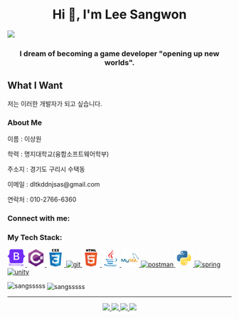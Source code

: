 
<h1 align="center">Hi 👋, I'm Lee Sangwon</h1>
<img src = "https://images.pexels.com/photos/163036/mario-luigi-yoschi-figures-163036.jpeg?auto=compress&cs=tinysrgb&w=1260&h=750&dpr=1" height = 180>
<h3 align="center">I dream of becoming a game developer "opening up new worlds".</h3>

<h2> What I Want </h2>
<p> 저는 이러한 개발자가 되고 싶습니다. </p>

<h3> About Me </h3>
<p> 이름 : 이상원</p>
<p> 학력 : 명지대학교(융합소프트웨어학부)</p>
<p> 주소지 : 경기도 구리시 수택동</p>
<p> 이메일 : dltkddnjsas@gmail.com </p>
<p> 연락처 : 010-2766-6360</p>

<h3 align="left">Connect with me:</h3>
<p align="left">
</p>

<h3 align="left"> My Tech Stack:</h3>
<p align="left"> <a href="https://getbootstrap.com" target="_blank" rel="noreferrer"> <img src="https://raw.githubusercontent.com/devicons/devicon/master/icons/bootstrap/bootstrap-plain-wordmark.svg" alt="bootstrap" width="40" height="40"/> </a> <a href="https://www.w3schools.com/cs/" target="_blank" rel="noreferrer"> <img src="https://raw.githubusercontent.com/devicons/devicon/master/icons/csharp/csharp-original.svg" alt="csharp" width="40" height="40"/> </a> <a href="https://www.w3schools.com/css/" target="_blank" rel="noreferrer"> <img src="https://raw.githubusercontent.com/devicons/devicon/master/icons/css3/css3-original-wordmark.svg" alt="css3" width="40" height="40"/> </a> <a href="https://git-scm.com/" target="_blank" rel="noreferrer"> <img src="https://www.vectorlogo.zone/logos/git-scm/git-scm-icon.svg" alt="git" width="40" height="40"/> </a> <a href="https://www.w3.org/html/" target="_blank" rel="noreferrer"> <img src="https://raw.githubusercontent.com/devicons/devicon/master/icons/html5/html5-original-wordmark.svg" alt="html5" width="40" height="40"/> </a> <a href="https://www.java.com" target="_blank" rel="noreferrer"> <img src="https://raw.githubusercontent.com/devicons/devicon/master/icons/java/java-original.svg" alt="java" width="40" height="40"/> </a> <a href="https://www.mysql.com/" target="_blank" rel="noreferrer"> <img src="https://raw.githubusercontent.com/devicons/devicon/master/icons/mysql/mysql-original-wordmark.svg" alt="mysql" width="40" height="40"/> </a> <a href="https://postman.com" target="_blank" rel="noreferrer"> <img src="https://www.vectorlogo.zone/logos/getpostman/getpostman-icon.svg" alt="postman" width="40" height="40"/> </a> <a href="https://www.python.org" target="_blank" rel="noreferrer"> <img src="https://raw.githubusercontent.com/devicons/devicon/master/icons/python/python-original.svg" alt="python" width="40" height="40"/> </a> <a href="https://spring.io/" target="_blank" rel="noreferrer"> <img src="https://www.vectorlogo.zone/logos/springio/springio-icon.svg" alt="spring" width="40" height="40"/> </a> <a href="https://unity.com/" target="_blank" rel="noreferrer"> <img src="https://www.vectorlogo.zone/logos/unity3d/unity3d-icon.svg" alt="unity" width="40" height="40"/> </a> </p>

<p><img align="left" src="https://github-readme-stats.vercel.app/api/top-langs?username=sangsssss&show_icons=true&locale=en&layout=compact" alt="sangsssss" /></p>

<p>&nbsp;<img align="center" src="https://github-readme-stats.vercel.app/api?username=sangsssss&show_icons=true&locale=en" alt="sangsssss" /></p>

---
<p align="center">
  <a href = "https://github.com/Sangsssss" title = "Sangsssss">
    <img src = "https://img.shields.io/badge/Github-181717?style=flat-square&logo=github&logoColor=white">
  </a>
   <a href = "https://github.com/Sangsssss" title = "Sangs'Dev">
    <img src = "https://img.shields.io/badge/velog-20C997?style=flat-square&logo=velog&logoColor=white">
  </a>
  <a href = "https://github.com/Sangsssss" title = "Sang'space">
    <img src = "https://img.shields.io/badge/youtube-FF0000?style=flat-square&logo=notion&logoColor=white">
  </a>
  <a href = "https://github.com/Sangsssss" title = "Sangs">
    <img src = "https://img.shields.io/badge/youtube-FF0000?style=flat-square&logo=youtube&logoColor=white">
  </a>
  
</p>
